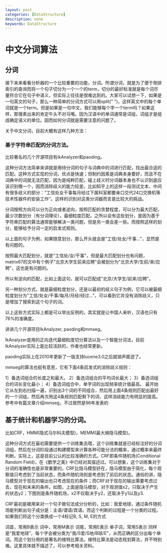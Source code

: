 ```yaml
---
layout: post
categories: [DataStructure]
description: none
keywords: DataStructure
---
```

# 中文分词算法

## 分词
接下来来看看分析器的一个比较重要的功能，分词。所谓分词，就是为了便于倒排索引的查询而将一个句子切分为一个一个的term，切分的最好标准就是每个词尽量符合它在句子中语义，但实际上往往是很难达到的。大家可以试想一下，如果是一句英文的句子，那么一种简单的分词方式可以用split(" ")，这样英文中的每个单词就是一个term。但是如果是一句中文，我们能够每个字一个term吗？如果这样，那搜素出来的肯定牛头不对马嘴。因为汉语中的单词通常是词组，词组才是组成确定语义的单位。因而如何分词就是需要注意的问题了。

关于中文分词，目前大概有这样几种方法：
### 基于字符串匹配的分词方法。
比较著名的几个开源项目有IkAnalyzer和paoding。

这种分词方法简单来讲就是用待分词的句子与词典中的词进行匹配，找出最合适的匹配。这种方式实现的分词，优点是快速；但制约因素是词典本身要好，而且不在词典中的词就无法匹配，因为是纯粹匹配，碰上歧义时分词器本身也不认识到底应该识别哪一个，因而消除歧义的能力较差。比如知乎上的这样一段测试文本，中间有很多歧义的部分：“工信处女干事每月经过下属科室都要亲口交代24口交换机等技术性器件的安装工作”。这样的识别对这类分词器而言是比较大的挑战。

分词按照方向可以分为正向或者逆向，按照匹配的贪婪程度，可以分为最大匹配，最少次数划分（有分词理论），最细粒度匹配。之所以会有这些划分，是因为基于字符串匹配的算法通常能够解决一类问题，但是另一类会差一些。而按照这样的划分，能够给予分词一定的启发式规则。

以上面的句子为例，如果随意划分，那么开头就会是"工信/处女/干事..."，显然是有问题的。

按照最大匹配划分，就是"工信处/女/干事"，但是最大匹配划分也有问题，matrix67的文中有个例子"北京大学生前来应聘"会被划分为"北京大学/生前/来/应聘"，这也是有问题的。

所以有逆向的匹配，比如上面这句，就可以匹配成"北京/大学生/前来/应聘"。

另一种划分方式，就是最细粒度划分，还是以最初的歧义句子为例，它可以被最细粒度划分为"工信/处女/干事/每月/月经/经过..."，可以看到它并没有消除歧义，只是增加了搜索到这个句子的词。

以上这些方式实际上都是可以举出反例的，其实就是让中国人来听，汉语也只有76%的准确度。

讲讲几个开源项目IkAnalyzer, paoding和mmseg。

IkAnalyzer是用的正向迭代最细粒度切分算法以及一个智能分词法，目前IkAnalyzer实际上是比较活跃的，作者也经常更新。

paoding实际上在2010年更新了一版支持lucene3.0之后就销声匿迹了。

mmseg的算法也挺有意思，它有下面4条启发式的消除歧义规则：

1）备选词组合的长度之和最大。
2）备选词组合的平均词长最大；
3）备选词组合的词长变化最小；
4）备选词组合中，单字词的出现频率统计值最高。
最开始它从左到右扫描一遍，识别出3个词的不同组合，然后用上面4条规则匹配出最好的一个词组，然后再次用这4条规则匹配剩下的词，这样消歧能力有明显的提高。参考中有篇文章介绍mmseg，不过居然是96年发表的

## 基于统计和机器学习的分词。
比如CRF，HMM(隐式马尔科夫模型)，MEMM(最大熵隐马模型)。

这种分词方式在最初需要提供一个训练集去喂，这个训练集就是已经标注好的分词词组，然后在分词阶段通过构建模型来计算各种可能分法的概率，通过概率来最终判断。实际上，这是目前公认的比较准确的方式。CRF即条件随机场(Conditional Random Field)，在《数学之美》中已经对其描述过。可以想象，这个训练集对于分词的准确性也是非常重要的。CRF比隐马模型好在，隐马模型由于简化，每个观察值只考虑到了当前状态，而条件随机场则是考虑到了前后的状态。通俗的讲，隐马模型对于现在的输出也只考虑现在的条件；而CRF对于现在的输出需要考虑过去，现在和未来的条件。如图，上面是隐马模型，对于观测值x2，只取决于产生的状态y2；下图则是条件随机场，x2不仅取决于y2，还取决于y1以及y3.


CRF最初是被用来对一个句子做句法成分分析的，比如：我爱地球，通过条件随机场能判断出句子成分是：主语/谓语/宾语。而这个判断的过程是一个分类的过程。如果我们将这个分类换成一个4标记B, S, M, E的方式

词首，常用B表示
词中，常用M表示
词尾，常用E表示
单子词，常用S表示
同样是“我爱地球”，每个字会被分类为"我/S爱/S地/B球/E"，从而正确的区分出每个单词。而这个划分用的是著名的维特比算法。维特比算法是动态规划算法，并不特别难。这里具体就不描述了。可以参考相关资料。


















